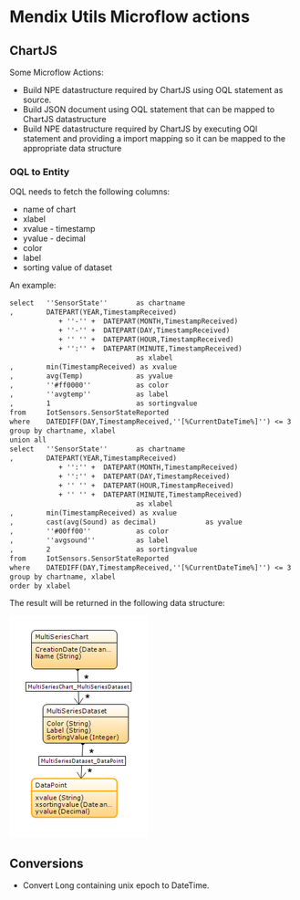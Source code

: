 # Mendix Utils Microflow actions

## ChartJS

Some Microflow Actions:
* Build NPE datastructure required by ChartJS using OQL statement as source.
* Build JSON document using OQL statement that can be mapped to ChartJS datastructure
* Build NPE datastructure required by ChartJS by executing OQl statement and providing a import mapping so it can be mapped to the appropriate data structure

### OQL to Entity

OQL needs to fetch the following columns:
* name of chart
* xlabel
* xvalue - timestamp
* yvalue - decimal
* color
* label
* sorting value of dataset

An example:

    select   ''SensorState''       as chartname
    ,        DATEPART(YEAR,TimestampReceived)
                + ''-'' +  DATEPART(MONTH,TimestampReceived)
                + ''-'' +  DATEPART(DAY,TimestampReceived)
                + '' '' +  DATEPART(HOUR,TimestampReceived)
                + '':'' +  DATEPART(MINUTE,TimestampReceived)
                                   as xlabel
    ,        min(TimestampReceived) as xvalue
    ,        avg(Temp)             as yvalue
    ,        ''#ff0000''           as color
    ,        ''avgtemp''           as label
    ,        1                     as sortingvalue
    from     IotSensors.SensorStateReported
    where    DATEDIFF(DAY,TimestampReceived,''[%CurrentDateTime%]'') <= 3
    group by chartname, xlabel
    union all
    select   ''SensorState''       as chartname
    ,        DATEPART(YEAR,TimestampReceived)
                + '':'' +  DATEPART(MONTH,TimestampReceived)
                + '':'' +  DATEPART(DAY,TimestampReceived)
                + '' '' +  DATEPART(HOUR,TimestampReceived)
                + '' '' +  DATEPART(MINUTE,TimestampReceived)
                                   as xlabel
    ,        min(TimestampReceived) as xvalue
    ,        cast(avg(Sound) as decimal)            as yvalue
    ,        ''#00ff00''           as color
    ,        ''avgsound''          as label
    ,        2                     as sortingvalue
    from     IotSensors.SensorStateReported
    where    DATEDIFF(DAY,TimestampReceived,''[%CurrentDateTime%]'') <= 3
    group by chartname, xlabel
    order by xlabel

The result will be returned in the following data structure:

 ![Chartjs datastructure][1]

## Conversions

* Convert Long containing unix epoch to DateTime.

 [1]: docs/images/chartjs-datastructure.png